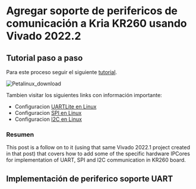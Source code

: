 # Agregar soporte de perifericos de comunicación a Kria KR260 usando Vivado 2022.2

## Tutorial paso a paso

Para este proceso seguir el siguiente [tutorial](https://www.hackster.io/LogicTronix/kria-kr260-rpi-sensehat-petalinux-tutorial-part-i-42329b).

![Petalinux_download](./T05_Images/Portada.avif)

Tambien visitar los siguientes links con información importante:
 
 - Configuracion [UARTLite en Linux](https://xilinx-wiki.atlassian.net/wiki/pages/viewpage.action?pageId=63373739)
 - Configuracion [SPI en Linux](https://xilinx-wiki.atlassian.net/wiki/spaces/A/pages/18842255/Linux+SPI+Driver)
 - Configuracion [I2C en Linux](https://xilinx-wiki.atlassian.net/wiki/spaces/A/pages/18841974/Linux+I2C+Driver)


### Resumen

This post is a follow on to it (using that same Vivado 2022.1 project created in that post) that covers how to add some of the specific hardware IPCores for implementation of UART, SPI and I2C communication in KR260 board.

## Implementación de periferico soporte UART

